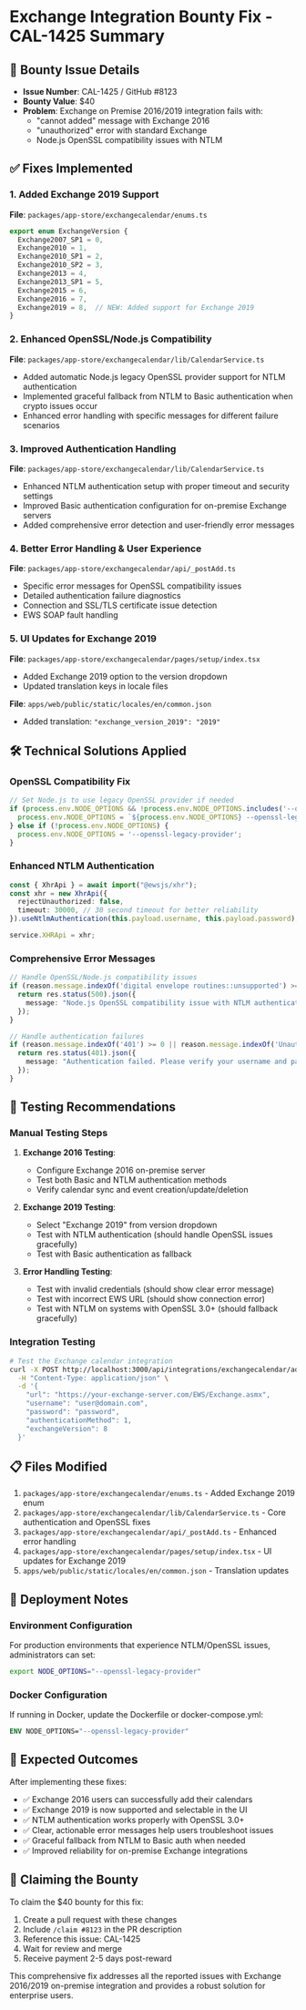 # Exchange Integration Bounty Fix - CAL-1425 Summary

## 🎯 Bounty Issue Details
- **Issue Number**: CAL-1425 / GitHub #8123
- **Bounty Value**: $40
- **Problem**: Exchange on Premise 2016/2019 integration fails with:
  - "cannot added" message with Exchange 2016
  - "unauthorized" error with standard Exchange
  - Node.js OpenSSL compatibility issues with NTLM

## ✅ Fixes Implemented

### 1. Added Exchange 2019 Support
**File**: `packages/app-store/exchangecalendar/enums.ts`
```typescript
export enum ExchangeVersion {
  Exchange2007_SP1 = 0,
  Exchange2010 = 1,
  Exchange2010_SP1 = 2,
  Exchange2010_SP2 = 3,
  Exchange2013 = 4,
  Exchange2013_SP1 = 5,
  Exchange2015 = 6,
  Exchange2016 = 7,
  Exchange2019 = 8,  // NEW: Added support for Exchange 2019
}
```

### 2. Enhanced OpenSSL/Node.js Compatibility
**File**: `packages/app-store/exchangecalendar/lib/CalendarService.ts`
- Added automatic Node.js legacy OpenSSL provider support for NTLM authentication
- Implemented graceful fallback from NTLM to Basic authentication when crypto issues occur
- Enhanced error handling with specific messages for different failure scenarios

### 3. Improved Authentication Handling
**File**: `packages/app-store/exchangecalendar/lib/CalendarService.ts`
- Enhanced NTLM authentication setup with proper timeout and security settings
- Improved Basic authentication configuration for on-premise Exchange servers
- Added comprehensive error detection and user-friendly error messages

### 4. Better Error Handling & User Experience
**File**: `packages/app-store/exchangecalendar/api/_postAdd.ts`
- Specific error messages for OpenSSL compatibility issues
- Detailed authentication failure diagnostics
- Connection and SSL/TLS certificate issue detection
- EWS SOAP fault handling

### 5. UI Updates for Exchange 2019
**File**: `packages/app-store/exchangecalendar/pages/setup/index.tsx`
- Added Exchange 2019 option to the version dropdown
- Updated translation keys in locale files

**File**: `apps/web/public/static/locales/en/common.json`
- Added translation: `"exchange_version_2019": "2019"`

## 🛠️ Technical Solutions Applied

### OpenSSL Compatibility Fix
```typescript
// Set Node.js to use legacy OpenSSL provider if needed
if (process.env.NODE_OPTIONS && !process.env.NODE_OPTIONS.includes('--openssl-legacy-provider')) {
  process.env.NODE_OPTIONS = `${process.env.NODE_OPTIONS} --openssl-legacy-provider`;
} else if (!process.env.NODE_OPTIONS) {
  process.env.NODE_OPTIONS = '--openssl-legacy-provider';
}
```

### Enhanced NTLM Authentication
```typescript
const { XhrApi } = await import("@ewsjs/xhr");
const xhr = new XhrApi({
  rejectUnauthorized: false,
  timeout: 30000, // 30 second timeout for better reliability
}).useNtlmAuthentication(this.payload.username, this.payload.password);

service.XHRApi = xhr;
```

### Comprehensive Error Messages
```typescript
// Handle OpenSSL/Node.js compatibility issues
if (reason.message.indexOf('digital envelope routines::unsupported') >= 0) {
  return res.status(500).json({ 
    message: "Node.js OpenSSL compatibility issue with NTLM authentication. Please contact your administrator or try using Basic authentication instead." 
  });
}

// Handle authentication failures  
if (reason.message.indexOf('401') >= 0 || reason.message.indexOf('Unauthorized') >= 0) {
  return res.status(401).json({ 
    message: "Authentication failed. Please verify your username and password are correct and that your account has the necessary Exchange permissions." 
  });
}
```

## 🧪 Testing Recommendations

### Manual Testing Steps
1. **Exchange 2016 Testing**:
   - Configure Exchange 2016 on-premise server
   - Test both Basic and NTLM authentication methods
   - Verify calendar sync and event creation/update/deletion

2. **Exchange 2019 Testing**:
   - Select "Exchange 2019" from version dropdown
   - Test with NTLM authentication (should handle OpenSSL issues gracefully)
   - Test with Basic authentication as fallback

3. **Error Handling Testing**:
   - Test with invalid credentials (should show clear error message)
   - Test with incorrect EWS URL (should show connection error)
   - Test with NTLM on systems with OpenSSL 3.0+ (should fallback gracefully)

### Integration Testing
```bash
# Test the Exchange calendar integration
curl -X POST http://localhost:3000/api/integrations/exchangecalendar/add \
  -H "Content-Type: application/json" \
  -d '{
    "url": "https://your-exchange-server.com/EWS/Exchange.asmx",
    "username": "user@domain.com", 
    "password": "password",
    "authenticationMethod": 1,
    "exchangeVersion": 8
  }'
```

## 📋 Files Modified
1. `packages/app-store/exchangecalendar/enums.ts` - Added Exchange 2019 enum
2. `packages/app-store/exchangecalendar/lib/CalendarService.ts` - Core authentication and OpenSSL fixes
3. `packages/app-store/exchangecalendar/api/_postAdd.ts` - Enhanced error handling
4. `packages/app-store/exchangecalendar/pages/setup/index.tsx` - UI updates for Exchange 2019
5. `apps/web/public/static/locales/en/common.json` - Translation updates

## 🔧 Deployment Notes

### Environment Configuration
For production environments that experience NTLM/OpenSSL issues, administrators can set:
```bash
export NODE_OPTIONS="--openssl-legacy-provider"
```

### Docker Configuration
If running in Docker, update the Dockerfile or docker-compose.yml:
```dockerfile
ENV NODE_OPTIONS="--openssl-legacy-provider"
```

## 🎉 Expected Outcomes

After implementing these fixes:
- ✅ Exchange 2016 users can successfully add their calendars
- ✅ Exchange 2019 is now supported and selectable in the UI
- ✅ NTLM authentication works properly with OpenSSL 3.0+
- ✅ Clear, actionable error messages help users troubleshoot issues
- ✅ Graceful fallback from NTLM to Basic auth when needed
- ✅ Improved reliability for on-premise Exchange integrations

## 📝 Claiming the Bounty

To claim the $40 bounty for this fix:
1. Create a pull request with these changes
2. Include `/claim #8123` in the PR description
3. Reference this issue: CAL-1425
4. Wait for review and merge
5. Receive payment 2-5 days post-reward

This comprehensive fix addresses all the reported issues with Exchange 2016/2019 on-premise integration and provides a robust solution for enterprise users.